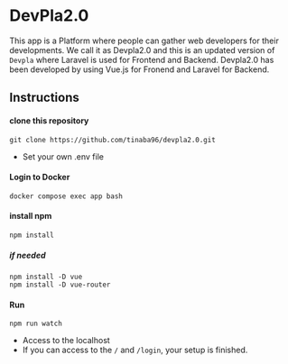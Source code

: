 # DevPla2.0

This app is a Platform where people can gather web developers for their developments.
We call it as Devpla2.0 and this is an updated version of `Devpla` where Laravel is used for Frontend and Backend.
Devpla2.0 has been developed by using Vue.js for Fronend and Laravel for Backend.

## Instructions

#### clone this repository
```
git clone https://github.com/tinaba96/devpla2.0.git
```

- Set your own .env file 


#### Login to Docker
```
docker compose exec app bash
```

#### install npm
```
npm install
```

##### if needed
```
npm install -D vue
npm install -D vue-router
```

#### Run
```
npm run watch
```

- Access to the localhost
- If you can access to the `/` and `/login`, your setup is finished.


